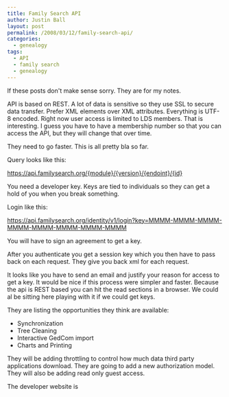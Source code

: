 ```yaml
---
title: Family Search API
author: Justin Ball
layout: post
permalink: /2008/03/12/family-search-api/
categories:
  - genealogy
tags:
  - API
  - family search
  - genealogy
---
```


If these posts don't make sense sorry. They are for my notes.

API is based on REST. A lot of data is sensitive so they use SSL to secure data transfer. Prefer XML elements over XML attributes. Everything is UTF-8 encoded. Right now user access is limited to LDS members. That is interesting. I guess you have to have a membership number so that you can access the API, but they will change that over time.

They need to go faster. This is all pretty bla so far.

Query looks like this:

https://api.familysearch.org/{module}/{version}/{endoint}/{id}

You need a developer key. Keys are tied to individuals so they can get a hold of you when you break something.

Login like this:

https://api.familysearch.org/identity/v1/login?key=MMMM-MMMM-MMMM-MMMM-MMMM-MMMM-MMMM-MMMM

You will have to sign an agreement to get a key.

After you authenticate you get a session key which you then have to pass back on each request. They give you back xml for each request.

It looks like you have to send an email and justify your reason for access to get a key. It would be nice if this process were simpler and faster. Because the api is REST based you can hit the read sections in a browser. We could al be sitting here playing with it if we could get keys.

They are listing the opportunities they think are available:

*   Synchronization
*   Tree Cleaning
*   Interactive GedCom import
*   Charts and Printing

They will be adding throttling to control how much data third party applications download. They are going to add a new authorization model. They will also be adding read only guest access.

The developer website is
